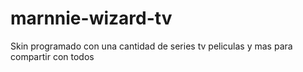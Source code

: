 # marnnie-wizard-tv
Skin programado con una cantidad de series tv peliculas y mas para compartir con todos
